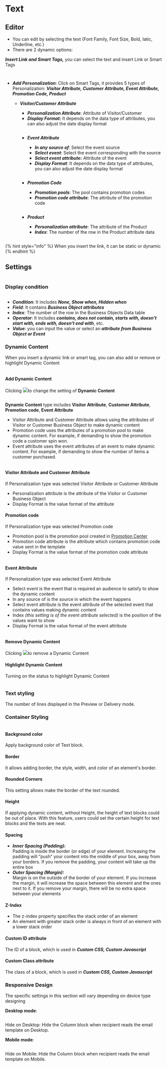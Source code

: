# Text

## Editor

* You can edit by selecting the text (Font Family, Font Size, Bold, Iatic, Underline, etc.)
* There are 2 dynamic options:&#x20;

_**Insert Link and Smart Tags,**_ you can select the text and insert Link or Smart Tags

<figure><img src="../../../../.gitbook/assets/image (3999).png" alt=""><figcaption></figcaption></figure>

<figure><img src="../../../../.gitbook/assets/image (4000).png" alt=""><figcaption></figcaption></figure>

* _**Add Personalization**_: Click on Smart Tags, it provides 5 types of Personalization: _**Visitor Attribute, Customer Attribute, Event Attribute, Promotion Code, Product**_
  *   _**Visitor/Customer Attribute**_

      * _**Personalization Attribute**_: Attribute of Visitor/Customer
      * _**Display Format:**_ It depends on the data type of attributes, you can also adjust the date display format

      <figure><img src="../../../../.gitbook/assets/image (4001).png" alt=""><figcaption></figcaption></figure>

      *   _**Event Attribute**_

          * _**In any source of**_: Select the event source
          * _**Select event**_: Select the event corresponding with the source
          * _**Select event attribute:**_ Attribute of the event
          * _**Display Format**_: It depends on the data type of attributes, you can also adjust the date display format

          <figure><img src="../../../../.gitbook/assets/image (4002).png" alt=""><figcaption></figcaption></figure>
      *   _**Promotion Code**_

          * _**Promotion pools**_: The pool contains promotion codes
          * _**Promotion code attribute**_: The attribute of the promotion code

          <figure><img src="../../../../.gitbook/assets/image (4003).png" alt=""><figcaption></figcaption></figure>
      *   _**Product**_

          * _**Personalization attribute**_: The attribute of the Product
          * _**Index**_: The number of the row in the Product attribute data

          <figure><img src="../../../../.gitbook/assets/image (4004).png" alt=""><figcaption></figcaption></figure>

{% hint style="info" %}
When you insert the link, it can be static or dynamic
{% endhint %}

## Settings

<figure><img src="../../../../.gitbook/assets/image (4005).png" alt=""><figcaption></figcaption></figure>

### Display condition

<figure><img src="../../../../.gitbook/assets/image (4006).png" alt=""><figcaption></figcaption></figure>

* _**Condition**_: It includes _**None, Show when, Hidden when**_
* _**Field**_: It contains _**Business Object attributes**_
* _**Index**_: The number of the row in the Business Objects Data table
* _**Operator**_: It includes _**contains, does not contain, starts with, doesn't start with, ends with, doesn't end with**_, etc.
* _**Value**_: you can input the value or select an _**attribute from Business Object or Event**_

### Dynamic Content

When you insert a dynamic link or smart tag, you can also add or remove or highlight Dynamic Content

<figure><img src="../../../../.gitbook/assets/image (4007).png" alt=""><figcaption></figcaption></figure>

#### Add Dynamic Content

Clicking ![](<../../../../.gitbook/assets/image (1353).png>)to change the setting of **Dynamic Content**

<figure><img src="../../../../.gitbook/assets/image (4008).png" alt=""><figcaption></figcaption></figure>

**Dynamic Content** type includes **Visitor Attribute**, **Customer Attribute**, **Promotion code**, **Event Attribute**

* Visitor Attribute and Customer Attribute allows using the attributes of Visitor or Customer Business Object to make dynamic content
* Promotion code uses the attributes of a promotion pool to make dynamic content. For example, if demanding to show the promotion code a customer spin won.&#x20;
* Event attribute uses the event attributes of an event to make dynamic content. For example, if demanding to show the number of items a customer purchased.&#x20;

<figure><img src="../../../../.gitbook/assets/image (4009).png" alt=""><figcaption></figcaption></figure>

#### Visitor Attribute and Customer Attribute

If Personalization type was selected Visitor Attribute or Customer Attribute

* Personalization attribute is the attribute of the Visitor or Customer Business Object
* Display Format is the value format of the attribute

#### Promotion code

If Personalization type was selected Promotion code

* Promotion pool is the promotion pool created in [Promotion Center](../../../promotion-center.md)&#x20;
* Promotion code attribute is the attribute which contains promotion code value sent in the template
* Display Format is the value format of the promotion code attribute

<figure><img src="../../../../.gitbook/assets/image (4010).png" alt=""><figcaption></figcaption></figure>

#### Event Attribute

If Personalization type was selected Event Attribute

* Select event is the event that is required an audience to satisfy to show the dynamic content
* In any source of is the source in which the event happens
* Select event attribute is the event attribute of the selected event that contains values making dynamic content
* Index _(this setting is of the event attribute selected)_ is the position of the values want to show
* Display Format is the value format of the event attribute

<figure><img src="../../../../.gitbook/assets/image (4011).png" alt=""><figcaption></figcaption></figure>

#### Remove Dynamic Content

Clicking ![](<../../../../.gitbook/assets/image (1313).png>)to remove a Dynamic Content

#### Highlight Dynamic Content

Turning on the status to highlight Dynamic Content

<figure><img src="../../../../.gitbook/assets/image (4012).png" alt=""><figcaption></figcaption></figure>

### Text styling

The number of lines displayed in the Preview or Delivery mode.

### Container Styling

<figure><img src="../../../../.gitbook/assets/image (4013).png" alt=""><figcaption></figcaption></figure>

#### **Background color**

Apply background color of Text block.

#### **Border**

It allows adding border, the style, width, and color of an element's border.

#### Rounded Corners

This setting allows make the border of the text rounded.

#### Height

If applying dynamic content, without Height, the height of text blocks could be out of place. With this feature, users could set the certain height for text blocks and the texts are neat.&#x20;

#### **Spacing**

* _**Inner Spacing (Padding):**_ \
  Padding is inside the border (or edge) of your element. Increasing the padding will “push” your content into the middle of your box, away from your borders. If you remove the padding, your content will take up the entire box
* _**Outer Spacing (Margin):**_ \
  Margin is on the outside of the border of your element. If you increase the margin, it will increase the space between this element and the ones next to it. If you remove your margin, there will be no extra space between your elements

#### Z-Index

* The z-index property specifies the stack order of an element
* An element with greater stack order is always in front of an element with a lower stack order

#### Custom ID attribute

The ID of a block, which is used in _**Custom CSS, Custom Javascript**_

#### Custom Class attribute

The class of a block, which is used in _**Custom CSS, Custom Javascript**_

### **Responsive Design**

The specific settings in this section will vary depending on device type designing

**Desktop mode**:

<figure><img src="../../../../.gitbook/assets/image (4014).png" alt=""><figcaption></figcaption></figure>

Hide on Desktop: Hide the Column block when recipient reads the email template on Desktop.

&#x20;

**Mobile mode**:

<figure><img src="../../../../.gitbook/assets/image (4015).png" alt=""><figcaption></figcaption></figure>

Hide on Mobile: Hide the Column block when recipient reads the email template on Mobile.

